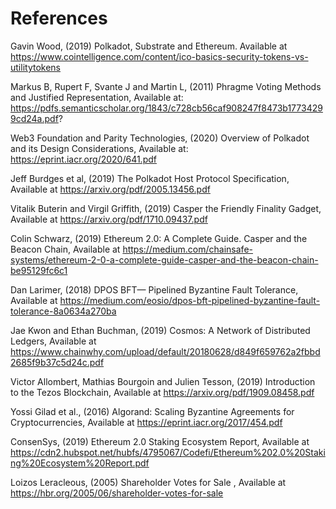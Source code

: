 # References

Gavin Wood, (2019) Polkadot, Substrate and Ethereum. Available at https://www.cointelligence.com/content/ico-basics-security-tokens-vs-utilitytokens

Markus B, Rupert F, Svante J and Martin L, (2011) Phragme Voting Methods and Justified Representation, Available at: 
https://pdfs.semanticscholar.org/1843/c728cb56caf908247f8473b17734299cd24a.pdf?

Web3 Foundation and Parity Technologies, (2020) Overview of Polkadot and its Design Considerations, Available at: https://eprint.iacr.org/2020/641.pdf

Jeff Burdges et al, (2019) The Polkadot Host Protocol Specification, Available at https://arxiv.org/pdf/2005.13456.pdf

Vitalik Buterin and Virgil Griffith, (2019) Casper the Friendly Finality Gadget, Available at https://arxiv.org/pdf/1710.09437.pdf

Colin Schwarz, (2019) Ethereum 2.0: A Complete Guide. Casper and the Beacon Chain, Available at 
https://medium.com/chainsafe-systems/ethereum-2-0-a-complete-guide-casper-and-the-beacon-chain-be95129fc6c1

Dan Larimer, (2018) DPOS BFT— Pipelined Byzantine Fault Tolerance,  Available at
https://medium.com/eosio/dpos-bft-pipelined-byzantine-fault-tolerance-8a0634a270ba

Jae Kwon and Ethan Buchman, (2019) Cosmos: A Network of Distributed Ledgers, Available at
https://www.chainwhy.com/upload/default/20180628/d849f659762a2fbbd2685f9b37c5d24c.pdf

Victor Allombert, Mathias Bourgoin and Julien Tesson, (2019) Introduction to the Tezos Blockchain, Available at
https://arxiv.org/pdf/1909.08458.pdf

Yossi Gilad et al., (2016) Algorand: Scaling Byzantine Agreements for Cryptocurrencies, Available at
https://eprint.iacr.org/2017/454.pdf

ConsenSys, (2019) Ethereum 2.0 Staking Ecosystem Report, Available at
https://cdn2.hubspot.net/hubfs/4795067/Codefi/Ethereum%202.0%20Staking%20Ecosystem%20Report.pdf	

Loizos Leracleous, (2005) Shareholder Votes for Sale , Available at
https://hbr.org/2005/06/shareholder-votes-for-sale
